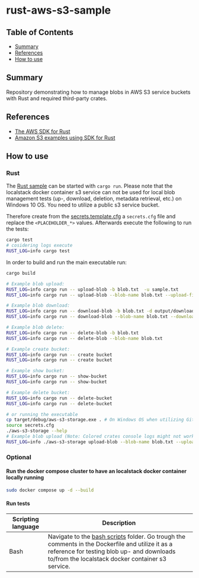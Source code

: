 # rust-aws-s3-sample

## Table of Contents

+ [Summary](#summary)
+ [References](#references)
+ [How to use](#how-to-use)

## Summary

Repository demonstrating how to manage blobs in AWS S3 service buckets with Rust and required third-party crates.


## References

- [The AWS SDK for Rust ](https://www.serverlessguru.com/blog/aws-sdk-for-rust-getting-started)
- [Amazon S3 examples using SDK for Rust](https://docs.aws.amazon.com/sdk-for-rust/latest/dg/rust_s3_code_examples.html)

## How to use

### Rust

The [Rust sample](./src/main.rs) can be started with `cargo run`. Please note that the localstack docker container s3 service can not be used for local blob management tests (up-, download, deletion, metadata retrieval, etc.) on Windows 10 OS. You need to utilize a public s3 service bucket.

Therefore create from the [secrets.template.cfg](./secrets.template.cfg) a `secrets.cfg` file and replace the `<PLACEHOLDER_*>` values.
Afterwards execute the following to run the tests:

```bash
cargo test
# cosidering logs execute
RUST_LOG=info cargo test
```

In order to build and run the main executable run:

```bash
cargo build

# Example blob upload: 
RUST_LOG=info cargo run -- upload-blob -b blob.txt  -u sample.txt
RUST_LOG=info cargo run -- upload-blob --blob-name blob.txt --upload-file-path sample.txt 

# Example blob download: 
RUST_LOG=info cargo run -- download-blob -b blob.txt -d output/download.txt
RUST_LOG=info cargo run -- download-blob --blob-name blob.txt --download-file-path "output/download.txt"

# Example blob delete: 
RUST_LOG=info cargo run -- delete-blob -b blob.txt
RUST_LOG=info cargo run -- delete-blob --blob-name blob.txt

# Example create bucket: 
RUST_LOG=info cargo run -- create bucket
RUST_LOG=info cargo run -- create bucket

# Example show bucket: 
RUST_LOG=info cargo run -- show-bucket
RUST_LOG=info cargo run -- show-bucket

# Example delete bucket: 
RUST_LOG=info cargo run -- delete-bucket
RUST_LOG=info cargo run -- delete-bucket

# or running the executable  
cp target/debug/aws-s3-storage.exe . # On Windows OS when utilizing Git Bash or WSL
source secrets.cfg
./aws-s3-storage --help
# Example blob upload (Note: Colored crates console logs might not work on certain terminals): 
RUST_LOG=info ./aws-s3-storage upload-blob --blob-name blob.txt --upload-file-path sample.txt 
```

### Optional

#### Run the docker compose cluster to have an localstack docker container locally running

```bash
sudo docker compose up -d --build
```

#### Run tests

| Scripting language | Description | 
|----------|----------|
| Bash | Navigate to the [bash scripts](./scripts/bash/) folder. Go trough the comments in the Dockerfile and utilize it as a reference for testing blob up- and downloads to/from the localstack docker container s3 service. | 
